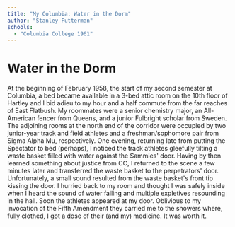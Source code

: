 ```yaml
---
title: "My Columbia: Water in the Dorm"
author: "Stanley Futterman"
schools:
  - "Columbia College 1961"
---
```


# Water in the Dorm

At the beginning of February 1958, the start of my second semester at Columbia, a bed became available in a 3-bed attic room on the 10th floor of Hartley and I bid adieu to my hour and a half commute from the far reaches of East Flatbush. My roommates were a senior chemistry major, an All-American fencer from Queens, and a junior Fulbright scholar from Sweden. The adjoining rooms at the north end of the corridor were occupied by two junior-year track and field athletes and a freshman/sophomore pair from Sigma Alpha Mu, respectively. One evening, returning late from putting the Spectator to bed (perhaps), I noticed the track athletes gleefully tilting a waste basket filled with water against the Sammies' door. Having by then learned something about justice from CC, I returned to the scene a few minutes later and transferred the waste basket to the perpetrators' door. Unfortunately, a small sound resulted from the waste basket's front tip kissing the door. I hurried back to my room and  thought I was safely inside when I heard the sound of water falling and multiple expletives resounding in the hall. Soon the athletes appeared at my door. Oblivious to my invocation of the Fifth  Amendment they carried me to the showers where, fully clothed,  I got a dose of their (and  my) medicine. It was worth it.
